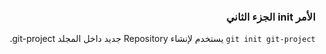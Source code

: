 


### <div dir=rtl>الأمر init الجزء الثاني<dir>

<div dir=rtl> 
 
 ``git init git-project`` يستخدم لإنشاء Repository جديد داخل المجلد git-project.

 <dir>
